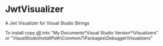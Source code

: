 # JwtVisualizer
A Jwt Visualizer for Visual Studio Strings


To install copy [dll](https://github.com/benjidev/JwtVisualizer/blob/master/Compiled/JwtVisualizer.dll "dll") into "My Documents\*Visual Studio Version*\Visualizers" or "*VisualStudioInstallPath*\Common7\Packages\Debugger\Visualizers"
